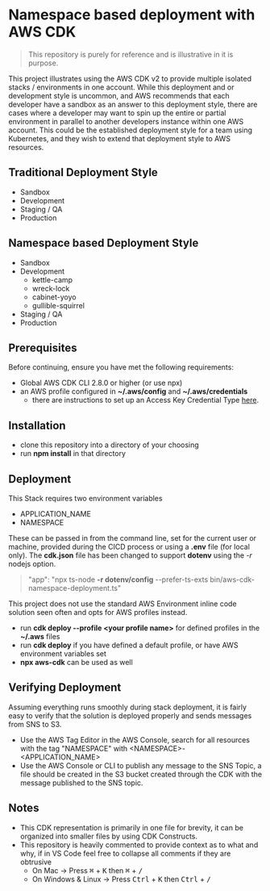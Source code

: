 # Namespace based deployment with AWS CDK

> This repository is purely for reference and is illustrative in it is purpose.


This project illustrates using the AWS CDK v2 to provide multiple isolated stacks / environments in one account. While this deployment and or development style 
is uncommon, and AWS recommends that each developer have a sandbox as an answer to this deployment style, there are cases where a developer may want to spin up the entire or partial environment in parallel to another developers instance within one AWS account. This could be the established deployment style for a team using Kubernetes, and they wish to extend that deployment style to AWS resources.

## Traditional Deployment Style
* Sandbox
* Development
* Staging / QA
* Production

## Namespace based Deployment Style
* Sandbox
* Development
    * kettle-camp
    * wreck-lock
    * cabinet-yoyo
    * gullible-squirrel
* Staging / QA
* Production
## Prerequisites

Before continuing, ensure you have met the following requirements:

* Global AWS CDK CLI 2.8.0 or higher (or use npx)
* an AWS profile configured in **~/.aws/config** and **~/.aws/credentials**
    * there are instructions to set up an Access Key Credential Type [here](https://cdkworkshop.com/15-prerequisites/200-account.html).

## Installation

* clone this repository into a directory of your choosing
* run **npm install** in that directory 

## Deployment

This Stack requires two environment variables
 * APPLICATION_NAME
 * NAMESPACE
 
These can be passed in from the command line, set for the current user or machine, provided during the CICD process or using a **.env** file (for local only). The **cdk.json** file has been changed to support **dotenv** using the _-r_ nodejs option.

> "app": "npx ts-node **-r dotenv/config** --prefer-ts-exts bin/aws-cdk-namespace-deployment.ts"

This project does not use the standard AWS Environment inline code solution seen often and opts for AWS profiles instead.

* run **cdk deploy --profile \<your profile name\>** for defined profiles in the **~/.aws** files
* run **cdk deploy** if you have defined a default profile, or have AWS environment variables set 
* **npx aws-cdk** can be used as well

## Verifying Deployment

Assuming everything runs smoothly during stack deployment, it is fairly easy to verify that the solution is deployed properly and sends messages from SNS to S3. 

* Use the AWS Tag Editor in the AWS Console, search for all resources with the tag "NAMESPACE" with \<NAMESPACE\>-\<APPLICATION_NAME\>
* Use the AWS Console or CLI to publish any message to the SNS Topic, a file should be created in the S3 bucket created through the CDK with the message published to the SNS topic.


## Notes

* This CDK representation is primarily in one file for brevity, it can be organized into smaller files by using CDK Constructs.
* This repository is heavily commented to provide context as to what and why, if in VS Code feel free to collapse all comments if they are obtrusive
    * On Mac -> Press <kbd>&#8984;</kbd> + <kbd>K</kbd> then <kbd>&#8984;</kbd> + <kbd>/</kbd> 
    * On Windows & Linux -> Press <kbd>Ctrl</kbd> + <kbd>K</kbd> then <kbd>Ctrl</kbd> + <kbd>/</kbd> 
